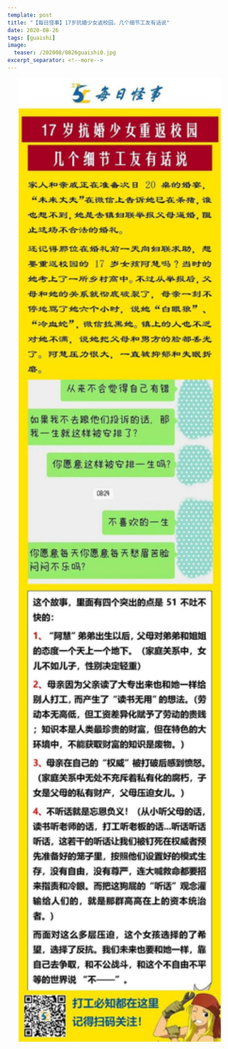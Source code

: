 ```yaml
---
template: post
title: "【每日怪事】17岁抗婚少女返校园，几个细节工友有话说"
date: 2020-08-26
tags: [guaishi]
image:
  teaser: /202008/0826guaishi0.jpg
excerpt_separator: <!--more-->
---
```


<div style="text-align:center;color:grey"><img src="/images/202008/0826guaishi.jpg" width="90%"></div><br>

